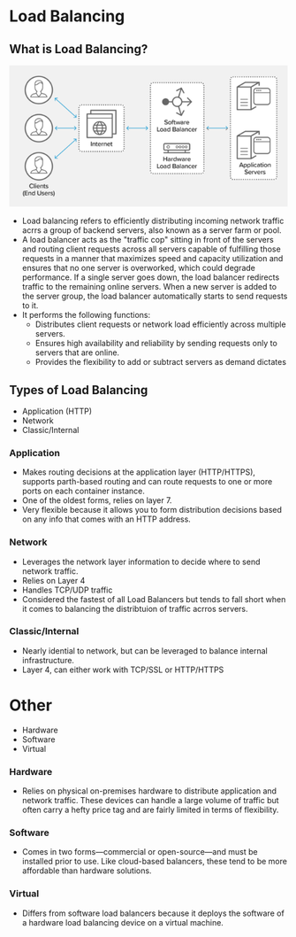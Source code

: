 # Load Balancing
## What is Load Balancing?

![](img/load_balancer.png)

- Load balancing refers to efficiently distributing incoming network traffic acrrs a group of backend servers, also known as a server farm or pool. 
- A load balancer acts as the "traffic cop" sitting in front of the servers and routing client requests across all servers capable of fulfilling those requests in a manner that maximizes speed and capacity utilization and ensures that no one server is overworked, which could degrade performance. If a single server goes down, the load balancer redirects traffic to the remaining online servers. When a new server is added to the server group, the load balancer automatically starts to send requests to it.
- It performs the following functions:
  - Distributes client requests or network load efficiently across multiple servers.
  - Ensures high availability and reliability by sending requests only to servers that are online.
  - Provides the flexibility to add or subtract servers as demand dictates

## Types of Load Balancing
- Application (HTTP)
- Network 
- Classic/Internal

### Application
- Makes routing decisions at the application layer (HTTP/HTTPS), supports parth-based routing and can route requests to one or more ports on each container instance.
- One of the oldest forms, relies on layer 7. 
- Very flexible because it allows you to form distribution decisions based on any info that comes with an HTTP address.

### Network
- Leverages the network layer information to decide where to send network traffic. 
- Relies on Layer 4
- Handles TCP/UDP traffic 
- Considered the fastest of all Load Balancers but tends to fall short when it comes to balancing the distribtuion of traffic acrros servers.

### Classic/Internal
- Nearly idential to network, but can be leveraged to balance internal infrastructure.
- Layer 4, can either work with TCP/SSL or HTTP/HTTPS

# Other
- Hardware
- Software
- Virtual

### Hardware
- Relies on physical on-premises hardware to distribute application and network traffic. These devices can handle a large volume of traffic but often carry a hefty price tag and are fairly limited in terms of flexibility. 

### Software
- Comes in two forms—commercial or open-source—and must be installed prior to use. Like cloud-based balancers, these tend to be more affordable than hardware solutions.

### Virtual
- Differs from software load balancers because it deploys the software of a hardware load balancing device on a virtual machine.